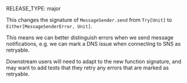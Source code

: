 RELEASE_TYPE: major

This changes the signature of `MessageSender.send` from `Try[Unit]` to `Either[MessageSenderError, Unit]`.

This means we can better distinguish errors when we send message notifications, e.g. we can mark a DNS issue when connecting to SNS as retryable.

Downstream users will need to adapt to the new function signature, and may want to add tests that they retry any errors that are marked as retryable.
